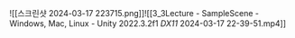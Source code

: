 ![[스크린샷 2024-03-17 223715.png]]![[3_3Lecture - SampleScene - Windows, Mac, Linux - Unity 2022.3.2f1 _DX11_ 2024-03-17 22-39-51.mp4]]